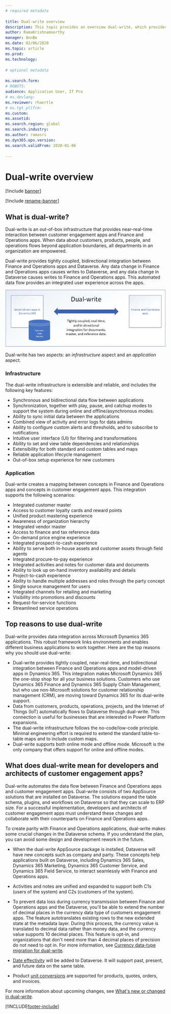 ```yaml
---
# required metadata

title: Dual-write overview
description: This topic provides an overview dual-write, which provides near-real-time interaction between customer engagement apps and Finance and Operations apps.
author: RamaKrishnamoorthy
manager: AnnBe
ms.date: 02/06/2020
ms.topic: article
ms.prod: 
ms.technology: 

# optional metadata

ms.search.form: 
# ROBOTS: 
audience: Application User, IT Pro
# ms.devlang: 
ms.reviewer: rhaertle
# ms.tgt_pltfrm: 
ms.custom: 
ms.assetid: 
ms.search.region: global
ms.search.industry: 
ms.author: ramasri
ms.dyn365.ops.version: 
ms.search.validFrom: 2020-01-06

---
```


# Dual-write overview

[!include [banner](../../includes/banner.md)]

[!include [rename-banner](~/includes/cc-data-platform-banner.md)]



## What is dual-write?

Dual-write is an out-of-box infrastructure that provides near-real-time interaction between customer engagement apps and Finance and Operations apps. When data about customers, products, people, and operations flows beyond application boundaries, all departments in an organization are empowered.

Dual-write provides tightly coupled, bidirectional integration between Finance and Operations apps and Dataverse. Any data change in Finance and Operations apps causes writes to Dataverse, and any data change in Dataverse causes writes to Finance and Operations apps. This automated data flow provides an integrated user experience across the apps.

![Data relationship between apps](media/dual-write-overview.jpg)

Dual-write has two aspects: an *infrastructure* aspect and an *application* aspect.

### Infrastructure

The dual-write infrastructure is extensible and reliable, and includes the following key features:

+ Synchronous and bidirectional data flow between applications
+ Synchronization, together with play, pause, and catchup modes to support the system during online and offline/asynchronous modes.
+ Ability to sync initial data between the applications
+ Combined view of activity and error logs for data admins
+ Ability to configure custom alerts and thresholds, and to subscribe to notifications
+ Intuitive user interface (UI) for filtering and transformations
+ Ability to set and view table dependencies and relationships
+ Extensibility for both standard and custom tables and maps
+ Reliable application lifecycle management
+ Out-of-box setup experience for new customers

### Application

Dual-write creates a mapping between concepts in Finance and Operations apps and concepts in customer engagement apps. This integration supports the following scenarios:

+ Integrated customer master
+ Access to customer loyalty cards and reward points
+ Unified product mastering experience
+ Awareness of organization hierarchy
+ Integrated vendor master
+ Access to finance and tax reference data
+ On-demand price engine experience
+ Integrated prospect-to-cash experience
+ Ability to serve both in-house assets and customer assets through field agents
+ Integrated procure-to-pay experience
+ Integrated activities and notes for customer data and documents
+ Ability to look up on-hand inventory availability and details
+ Project-to-cash experience
+ Ability to handle multiple addresses and roles through the party concept
+ Single source management for users
+ Integrated channels for retailing and marketing
+ Visibility into promotions and discounts
+ Request-for-service functions
+ Streamlined service operations

## Top reasons to use dual-write

Dual-write provides data integration across Microsoft Dynamics 365 applications. This robust framework links environments and enables different business applications to work together. Here are the top reasons why you should use dual-write:

+ Dual-write provides tightly coupled, near-real-time, and bidirectional integration between Finance and Operations apps and model-driven apps in Dynamics 365. This integration makes Microsoft Dynamics 365 the one-stop shop for all your business solutions. Customers who use Dynamics 365 Finance and Dynamics 365 Supply Chain Management, but who use non-Microsoft solutions for customer relationship management (CRM), are moving toward Dynamics 365 for its dual-write support.
+ Data from customers, products, operations, projects, and the Internet of Things (IoT) automatically flows to Dataverse through dual-write. This connection is useful for businesses that are interested in Power Platform expansions.
+ The dual-write infrastructure follows the no-code/low-code principle. Minimal engineering effort is required to extend the standard table-to-table maps and to include custom maps.
+ Dual-write supports both online mode and offline mode. Microsoft is the only company that offers support for online and offline modes.

## <a id="developer-architect"></a>What does dual-write mean for developers and architects of customer engagement apps?

Dual-write automates the data flow between Finance and Operations apps and customer engagement apps. Dual-write consists of two AppSource solutions that are installed on Dataverse. The solutions expand the table schema, plugins, and workflows on Dataverse so that they can scale to ERP size. For a successful implementation, developers and architects of customer engagement apps must understand these changes and collaborate with their counterparts on Finance and Operations apps.

To create parity with Finance and Operations applications, dual-write makes some crucial changes in the Dataverse schema. If you understand the plan, you can avoid some design and development rework in the future.

+ When the dual-write AppSource package is installed, Dataverse will have new concepts such as company and party. These concepts help applications built on Dataverse, including Dynamics 365 Sales, Dynamics 365 Marketing, Dynamics 365 Customer Service, and Dynamics 365 Field Service, to interact seamlessly with Finance and Operations apps.

+ Activities and notes are unified and expanded to support both C1s (users of the system) and C2s (customers of the system).

+ To prevent data loss during currency transmission between Finance and Operations apps and the Dataverse, you'll be able to extend the number of decimal places in the currency data type of customers engagement apps. The feature autotranslates existing rows to the new extended state at the metadata layer. During this process, the currency value is translated to decimal data rather than money data, and the currency value supports 10 decimal places. This feature is opt-in, and organizations that don't need more than 4 decimal places of precision do not need to opt in. For more information, see [Currency data-type migration for dual-write](currrency-decimal-places.md).

+ [Date effectivity](../../dev-tools/date-effectivity.md) will be added to Dataverse. It will support past, present, and future data on the same table.

+ Product [unit conversions](../../../../supply-chain/pim/tasks/manage-unit-measure.md) are supported for products, quotes, orders, and invoices.

For more information about upcoming changes, see [What's new or changed in dual-write](whats-new-dual-write.md).



[!INCLUDE[footer-include](../../../../includes/footer-banner.md)]